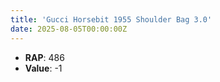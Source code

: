 ```yaml
---
title: 'Gucci Horsebit 1955 Shoulder Bag 3.0'
date: 2025-08-05T00:00:00Z
---
```

- **RAP**: 486
- **Value**: -1
